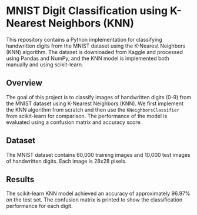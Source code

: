 # MNIST Digit Classification using K-Nearest Neighbors (KNN)

This repository contains a Python implementation for classifying handwritten digits from the MNIST dataset using the K-Nearest Neighbors (KNN) algorithm. The dataset is downloaded from Kaggle and processed using Pandas and NumPy, and the KNN model is implemented both manually and using scikit-learn.

## Overview

The goal of this project is to classify images of handwritten digits (0-9) from the MNIST dataset using K-Nearest Neighbors (KNN). We first implement the KNN algorithm from scratch and then use the `KNeighborsClassifier` from scikit-learn for comparison. The performance of the model is evaluated using a confusion matrix and accuracy score.

## Dataset

The MNIST dataset contains 60,000 training images and 10,000 test images of handwritten digits. Each image is 28x28 pixels.

## Results
The scikit-learn KNN model achieved an accuracy of approximately 96.97% on the test set. The confusion matrix is printed to show the classification performance for each digit.
